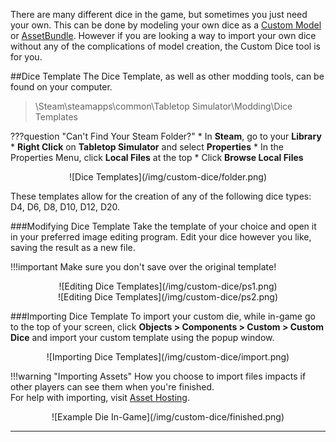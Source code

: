 There are many different dice in the game, but sometimes you just need your own. This can be done by modeling your own dice as a [Custom Model](custom-model.md) or [AssetBundle](custom-assetbundle.md). However if you are looking a way to import your own dice without any of the complications of model creation, the Custom Dice tool is for you.

##Dice Template
The Dice Template, as well as other modding tools, can be found on your computer.

>\Steam\steamapps\common\Tabletop Simulator\Modding\Dice Templates

???question "Can't Find Your Steam Folder?"
    * In **Steam**, go to your **Library**
    * **Right Click** on **Tabletop Simulator** and select **Properties**
    * In the Properties Menu, click **Local Files** at the top
    * Click **Browse Local Files**

<center>![Dice Templates](/img/custom-dice/folder.png)</center>

These templates allow for the creation of any of the following dice types: D4, D6, D8, D10, D12, D20.

###Modifying Dice Template
Take the template of your choice and open it in your preferred image editing program. Edit your dice however you like, saving the result as a new file.

!!!important
    Make sure you don't save over the original template!

<center>![Editing Dice Templates](/img/custom-dice/ps1.png)</center>

<center>![Editing Dice Templates](/img/custom-dice/ps2.png)</center>

###Importing Dice Template
To import your custom die, while in-game go to the top of your screen, click **Objects > Components > Custom > Custom Dice** and import your custom template using the popup window.

<center>![Importing Dice Templates](/img/custom-dice/import.png)</center>

!!!warning "Importing Assets"
    How you choose to import files impacts if other players can see them when you're finished.<br>For help with importing, visit [Asset Hosting](asset-importing.md).

<center>![Example Die In-Game](/img/custom-dice/finished.png)</center>

---
